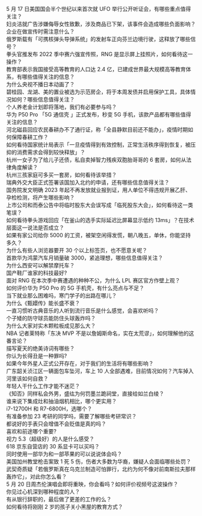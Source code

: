 5 月 17 日美国国会半个世纪以来首次就 UFO 举行公开听证会，有哪些重点值得关注？  
妇炎洁就广告涉嫌侮辱女性致歉，涉及商品已下架，该事件会造成哪些负面影响？企业在做宣传时需注意什么？  
俄罗斯载有「可携核弹头导弹系统」的发射车正向芬兰边境行驶，这释放了哪些信号？  
拳头官推发布 2022 季中赛六强宣传照，RNG 是显示屏上挂照片，如何看待这一操作？  
教育部表示我国接受高等教育的人口达 2.4 亿，已建成世界最大规模高等教育体系，有哪些值得关注的信息？  
为什么央视不播日本动画了？  
碧桂园、龙湖、美的置业被选为示范房企，将于本周发债并启用保护工具，具体情况如何？哪些信息值得关注？  
个人养老金计划即将落地，我们有必要参与吗？  
华为 P50 Pro 「5G 通信壳 」正式发布，秒变 5G 手机，该款产品都有哪些值得关注的信息？  
河北磁县回应农民春耕办不了通行证，称「全县静默目前还不能办」，疫情时期如何保障春耕工作？  
如何看待国家统计局表示「一旦疫情得到有效控制，正常生活秩序得到恢复，被压抑的消费需求会得到较快释放」？  
杭州一女子为了给儿子还债，私自卖掉智力残疾双胞胎哥哥的 6 套房，如何从法律角度解读？  
杭州三孩家庭可多买一套房，如何看待该举措？  
瑞典外交大臣正式签署该国加入北约的申请，还有哪些信息值得关注？  
国务院发文明确 2023 年起不再发放就业报到证，用人单位不得违规开展乙肝、孕检检测，将产生哪些影响？  
上市公司和而泰公告中将临时股东大会误写成「临死股东大会」，如何看待这一类笔误？  
如何看待拳头游戏回应「在釜山的选手实际延迟比屏幕显示低约 13ms」？在技术层面这一说法是否成立？  
如果有家公司给你 5000 的工资，被架空闲得发慌，朝八晚五，单休，你能坚持多久？  
为什么有些人浏览器要开 30 个以上标签页，也不愿意关呢？  
首款华为鸿蒙汽车月销量破 3000，紧追理想，哪些信息值得关注？  
为什么西安可以解禁摩托车？  
国产鞋厂谁家的科技最好?  
面对 RNG 在本次季中赛遭遇的种种不公，为什么 LPL 赛区官方作壁上观？  
如何评价华为 P50 Pro 的 5G 手机壳，有什么亮点与不足？  
当下就业那么困难吗，寒门学子的出路在哪儿？  
为什么《甄嬛传》能长盛不衰？  
一直习惯听古典音乐的人听到流行音乐是什么感觉，会喜欢听吗？  
个子矮的防守球员能防住头球轰炸吗？  
为什么大家对实木颗粒板成见那么大？  
NBA 记者莱特称「东决 MVP 不是以詹姆斯命名，实在太荒谬」，如何理解他的这番言论？  
描写夏天的绝美诗词有哪些？  
你认为长得丑是一种罪吗?  
如果今年外星人正式公开存在，对于我们的生活将有哪些影响？  
广东韶关浈江区一辆面包车坠河，车上 10 人全部遇难，目前情况如何？汽车掉入河里该如何自救？  
年轻人干什么工作才能不迷茫？  
《知否》同样私会外男，盛纮为何罚墨兰跪祠堂，直接给如兰白绫？  
谁来说下集成灶和抽油烟机相比，哪个更实用？  
i7-12700H 和 R7-6800H，选哪个？  
有准备参加 23 考研的同学吗，需要了解哪些考研常识？  
都说好的手表只会增值不会贬值是真的吗？  
喜欢和前途哪个重要?  
视力 5.3（超级好）的人是什么感受？  
618 京东自营店的 30 系显卡可以买吗？  
同时使用一部华为和一部苹果的可以说说体会吗？  
美国加州教堂枪击案致 1 死 5 伤，伤者大多数为华裔，嫌疑人会面临哪些处罚？  
武契奇质疑「若俄罗斯真在乌克兰制造可怕罪行，北约为何不像对前南斯拉夫那样轰炸它」，对此你怎么看？  
5 月 20 日周杰伦演唱会即将重映，你会看吗？如何评价视频号这波操作？  
你见过心机深到哪种程度的人？  
有从银行辞职的，最后做了更差的工作的么？  
如何看待将刚刚 2 岁的孩子关小黑屋的教育方式？  
